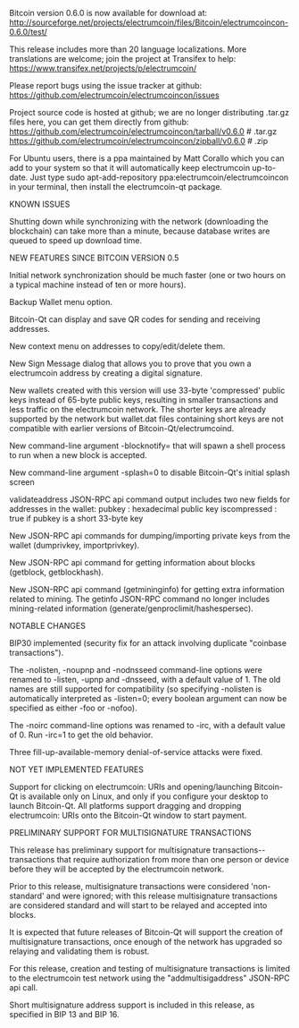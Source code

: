 Bitcoin version 0.6.0 is now available for download at:
http://sourceforge.net/projects/electrumcoin/files/Bitcoin/electrumcoincon-0.6.0/test/

This release includes more than 20 language localizations.
More translations are welcome; join the
project at Transifex to help:
https://www.transifex.net/projects/p/electrumcoin/

Please report bugs using the issue tracker at github:
https://github.com/electrumcoin/electrumcoincon/issues

Project source code is hosted at github; we are no longer
distributing .tar.gz files here, you can get them
directly from github:
https://github.com/electrumcoin/electrumcoincon/tarball/v0.6.0  # .tar.gz
https://github.com/electrumcoin/electrumcoincon/zipball/v0.6.0  # .zip

For Ubuntu users, there is a ppa maintained by Matt Corallo which
you can add to your system so that it will automatically keep
electrumcoin up-to-date.  Just type
sudo apt-add-repository ppa:electrumcoin/electrumcoincon
in your terminal, then install the electrumcoin-qt package.


KNOWN ISSUES

Shutting down while synchronizing with the network
(downloading the blockchain) can take more than a minute,
because database writes are queued to speed up download
time.


NEW FEATURES SINCE BITCOIN VERSION 0.5

Initial network synchronization should be much faster
(one or two hours on a typical machine instead of ten or more
hours).

Backup Wallet menu option.

Bitcoin-Qt can display and save QR codes for sending
and receiving addresses.

New context menu on addresses to copy/edit/delete them.

New Sign Message dialog that allows you to prove that you
own a electrumcoin address by creating a digital
signature.

New wallets created with this version will
use 33-byte 'compressed' public keys instead of
65-byte public keys, resulting in smaller
transactions and less traffic on the electrumcoin
network. The shorter keys are already supported
by the network but wallet.dat files containing
short keys are not compatible with earlier
versions of Bitcoin-Qt/electrumcoind.

New command-line argument -blocknotify=<command>
that will spawn a shell process to run <command> 
when a new block is accepted.

New command-line argument -splash=0 to disable
Bitcoin-Qt's initial splash screen

validateaddress JSON-RPC api command output includes
two new fields for addresses in the wallet:
pubkey : hexadecimal public key
iscompressed : true if pubkey is a short 33-byte key

New JSON-RPC api commands for dumping/importing
private keys from the wallet (dumprivkey, importprivkey).

New JSON-RPC api command for getting information about
blocks (getblock, getblockhash).

New JSON-RPC api command (getmininginfo) for getting
extra information related to mining. The getinfo
JSON-RPC command no longer includes mining-related
information (generate/genproclimit/hashespersec).



NOTABLE CHANGES

BIP30 implemented (security fix for an attack involving
duplicate "coinbase transactions").

The -nolisten, -noupnp and -nodnsseed command-line
options were renamed to -listen, -upnp and -dnsseed,
with a default value of 1. The old names are still
supported for compatibility (so specifying -nolisten
is automatically interpreted as -listen=0; every
boolean argument can now be specified as either
-foo or -nofoo).

The -noirc command-line options was renamed to
-irc, with a default value of 0. Run -irc=1 to
get the old behavior.

Three fill-up-available-memory denial-of-service
attacks were fixed.


NOT YET IMPLEMENTED FEATURES

Support for clicking on electrumcoin: URIs and
opening/launching Bitcoin-Qt is available only on Linux,
and only if you configure your desktop to launch
Bitcoin-Qt. All platforms support dragging and dropping
electrumcoin: URIs onto the Bitcoin-Qt window to start
payment.


PRELIMINARY SUPPORT FOR MULTISIGNATURE TRANSACTIONS

This release has preliminary support for multisignature
transactions-- transactions that require authorization
from more than one person or device before they
will be accepted by the electrumcoin network.

Prior to this release, multisignature transactions
were considered 'non-standard' and were ignored;
with this release multisignature transactions are
considered standard and will start to be relayed
and accepted into blocks.

It is expected that future releases of Bitcoin-Qt
will support the creation of multisignature transactions,
once enough of the network has upgraded so relaying
and validating them is robust.

For this release, creation and testing of multisignature
transactions is limited to the electrumcoin test network using
the "addmultisigaddress" JSON-RPC api call.

Short multisignature address support is included in this
release, as specified in BIP 13 and BIP 16.
